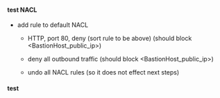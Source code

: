 
#### test NACL ####
- add rule to default NACL
  - HTTP, port 80, deny (sort rule to be above)
  (should block <BastionHost_public_ip>)
  - deny all outbound traffic
  (should block <BastionHost_public_ip>)

  - undo all NACL rules (so it does not effect next steps)
#### test ####
